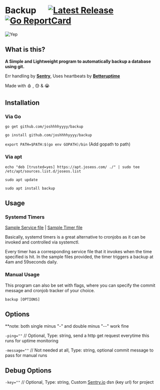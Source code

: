 # Backup &nbsp; &nbsp; &nbsp;[![Latest Release](https://img.shields.io/github/release/joshhhhyyyy/Backup.svg)](https://github.com/joshhhhyyyy/Backup/releases)      [![Go ReportCard](https://goreportcard.com/badge/joshhhhyyyy/Backup)](https://goreportcard.com/report/joshhhhyyyy/Backup)
![Yep](https://socialify.git.ci/joshhhhyyyy/Backup/image?descriptionEditable=backup%20a%20database%20using%20git.%20Err%20handling%20by%20Sentry%2C%20Reporting%20by%20Betteruptime.%20Made%20with%20%F0%9F%A9%B8%20%2C%20%F0%9F%98%93%20%26%20%F0%9F%98%AD&font=Source%20Code%20Pro&language=1&owner=1&pattern=Overlapping%20Hexagons&theme=Dark)

## What is this?
**A Simple and Lightweight program to automatically backup a database using git.**

Err handling by **[Sentry](sentry.io)**, Uses heartbeats by **[Betteruptime](https://betteruptime.com)** 

Made with 🩸 , 😓 &amp; 😭

## Installation
### Via Go
```go get github.com/joshhhhyyyy/backup```

```go install github.com/joshhhhyyyy/backup```

```export PATH=$PATH:$(go env GOPATH)/bin``` (Add gopath to path)

### Via apt
```echo "deb [trusted=yes] https://apt.joseos.com/ ./" | sudo tee /etc/apt/sources.list.d/joseos.list```

```sudo apt update```

```sudo apt install backup```

## Usage
### Systemd Timers
[Sample Service file](https://github.com/storageroom/storage/blob/main/linux/systemd/floodgit.service) | [Sample Timer file](https://github.com/storageroom/storage/blob/main/linux/systemd/floodgit.timer)

Basically, systemd timers is a great alternative to cronjobs as it can be invoked and controlled via systemctl.

Every timer has a corresponding service file that it invokes when the time specified is hit. In the sample files provided, the timer triggers a backup at 4am and 59seconds daily.

### Manual Usage
This program can also be set with flags, where you can specify the commit message and cronjob tracker of your choice.

```backup [OPTIONS]```

## Options
**note: both single minus "-" and double minus "--" work fine

```-ping=""``` // Optional, Type: string, send a http get request everytime this runs for uptime monitoring 

```-message=""``` // Not needed at all, Type: string, optional commit message to pass for manual runs

## Debug Options

```-key=""``` // Optional, Type: string, Custom [Sentry.io](sentry.io) dsn (key url) for project
